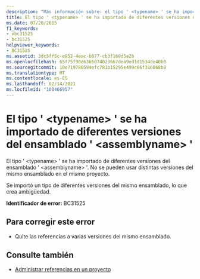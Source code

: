 ```yaml
---
description: "Más información sobre: el tipo ' <typename> ' se ha importado desde diferentes versiones del ensamblado ' <assemblyname> '"
title: El tipo ' <typename> ' se ha importado de diferentes versiones del ensamblado ' <assemblyname> '
ms.date: 07/20/2015
f1_keywords:
- vbc31525
- bc31525
helpviewer_keywords:
- BC31525
ms.assetid: 3dc5ff5c-e952-4eac-b877-cb3f160d5e2b
ms.openlocfilehash: 65f75f90d6365074023667dea9ed1d1534de40b0
ms.sourcegitcommit: 10e719780594efc781b15295e499c66f316068b8
ms.translationtype: MT
ms.contentlocale: es-ES
ms.lasthandoff: 02/14/2021
ms.locfileid: "100466957"
---
```

# <a name="type-typename-is-imported-from-different-versions-of-assembly-assemblyname"></a>El tipo ' \<typename> ' se ha importado de diferentes versiones del ensamblado ' \<assemblyname> '

El tipo ' \<typename> ' se ha importado de diferentes versiones del ensamblado ' \<assemblyname> '. No se pueden usar distintas versiones del mismo ensamblado en el mismo proyecto.  
  
 Se importó un tipo de diferentes versiones del mismo ensamblado, lo que crea ambigüedad.  
  
 **Identificador de error:** BC31525  
  
## <a name="to-correct-this-error"></a>Para corregir este error  
  
- Quite las referencias a varias versiones del mismo ensamblado.  
  
## <a name="see-also"></a>Consulte también

- [Administrar referencias en un proyecto](/visualstudio/ide/managing-references-in-a-project)
